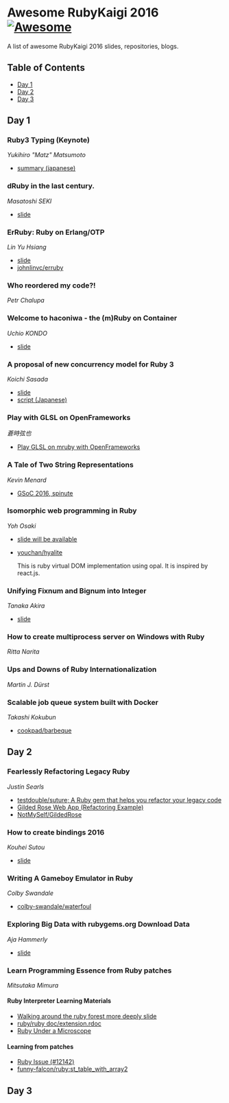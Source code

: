 # Awesome RubyKaigi 2016 [![Awesome](https://cdn.rawgit.com/sindresorhus/awesome/d7305f38d29fed78fa85652e3a63e154dd8e8829/media/badge.svg)](https://github.com/sindresorhus/awesome)

A list of awesome RubyKaigi 2016 slides, repositories, blogs.

## Table of Contents

* [Day 1](#day-1)
* [Day 2](#day-2)
* [Day 3](#day-3)

## Day 1

### Ruby3 Typing (Keynote)
*Yukihiro "Matz" Matsumoto*

- [summary (japanese)](http://memo.goodpatch.co/2016/09/rubykaigi-2016-report-ruby3-typing/
)

### dRuby in the last century.
*Masatoshi SEKI*

- [slide](https://speakerdeck.com/m_seki/druby2016)

### ErRuby: Ruby on Erlang/OTP
*Lin Yu Hsiang*

- [slide](https://speakerdeck.com/johnlinvc/erruby-ruby-on-erlang)
- [johnlinvc/erruby](https://github.com/johnlinvc/erruby)

### Who reordered my code?!
*Petr Chalupa*

### Welcome to haconiwa - the (m)Ruby on Container
*Uchio KONDO*

- [slide](https://speakerdeck.com/udzura/mruby-on-container)

### A proposal of new concurrency model for Ruby 3
*Koichi Sasada*

- [slide](http://www.atdot.net/~ko1/activities/2016_rubykaigi.pdf)
- [script (Japanese)](http://www.atdot.net/~ko1/diary/201609.html#d6)

### Play with GLSL on OpenFrameworks
*蒼時弦也*

- [Play GLSL on mruby with OpenFrameworks](https://speakerdeck.com/elct9620/play-glsl-on-mruby-with-openframeworks)

### A Tale of Two String Representations
*Kevin Menard*

- [GSoC 2016, spinute](http://www.spinute.org/ruby/gsoc2016/english.html)

### Isomorphic web programming in Ruby
*Yoh Osaki*

- [slide will be available](http://blog.youchan.org/2016-09-08)
- [youchan/hyalite](https://github.com/youchan/hyalite)

  This is ruby virtual DOM implementation using opal. It is inspired by react.js.

### Unifying Fixnum and Bignum into Integer
*Tanaka Akira*

- [slide](http://www.a-k-r.org/pub/2016-09-08-rubykaigi-unified-integer.pdf)

### How to create multiprocess server on Windows with Ruby
*Ritta Narita*

### Ups and Downs of Ruby Internationalization
*Martin J. Dürst*

### Scalable job queue system built with Docker
*Takashi Kokubun*

* [cookpad/barbeque](https://github.com/cookpad/barbeque)

## Day 2

### Fearlessly Refactoring Legacy Ruby
*Justin Searls*

- [testdouble/suture; A Ruby gem that helps you refactor your legacy code](https://github.com/testdouble/suture)
- [Gilded Rose Web App (Refactoring Example)](https://github.com/testdouble/suture/tree/master/example/rails_app)
- [NotMySelf/GildedRose](https://github.com/NotMyself/GildedRose)

### How to create bindings 2016
*Kouhei Sutou*

- [slide](http://slide.rabbit-shocker.org/authors/kou/rubykaigi-2016/)

### Writing A Gameboy Emulator in Ruby
*Colby Swandale*

- [colby-swandale/waterfoul](https://github.com/colby-swandale/waterfoul)

### Exploring Big Data with rubygems.org Download Data
*Aja Hammerly*

- [slide](http://www.thagomizer.com/files/ruby_kaigi_2016.pdf)

### Learn Programming Essence from Ruby patches
*Mitsutaka Mimura*

#### Ruby Interpreter Learning Materials

  - [Walking around the ruby forest more deeply slide](https://speakerdeck.com/yotii23/walking-around-the-ruby-forest-more-deeply)
  - [ruby/ruby doc/extension.rdoc](https://github.com/ruby/ruby/blob/trunk/doc/extension.rdoc)
  - [Ruby Under a Microscope](https://www.amazon.com/Ruby-Under-Microscope-Illustrated-Internals/dp/1593275277)

#### Learning from patches

- [Ruby Issue (#12142)](https://bugs.ruby-lang.org/issues/12142)
- [funny-falcon/ruby:st_table_with_array2](https://github.com/funny-falcon/ruby/tree/st_table_with_array2)

## Day 3
